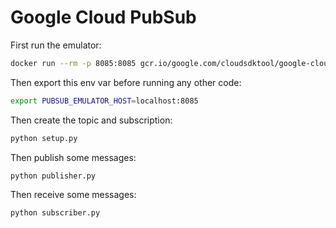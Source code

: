 # Google Cloud PubSub

First run the emulator:

```sh
docker run --rm -p 8085:8085 gcr.io/google.com/cloudsdktool/google-cloud-cli:emulators gcloud beta emulators pubsub start --host-port=0.0.0.0:8085 --project=jojo
```

Then export this env var before running any other code:

```sh
export PUBSUB_EMULATOR_HOST=localhost:8085
```

Then create the topic and subscription:

```sh
python setup.py
```

Then publish some messages:

```sh
python publisher.py
```

Then receive some messages: 

```sh
python subscriber.py
```
